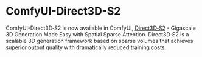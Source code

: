 # ComfyUI-Direct3D-S2

ComfyUI-Direct3D‑S2 is now available in ComfyUI, [Direct3D‑S2](https://github.com/DreamTechAI/Direct3D-S2) - Gigascale 3D Generation Made Easy with Spatial Sparse Attention. Direct3D‑S2 is a scalable 3D generation framework based on sparse volumes that achieves superior output quality with dramatically reduced training costs.

